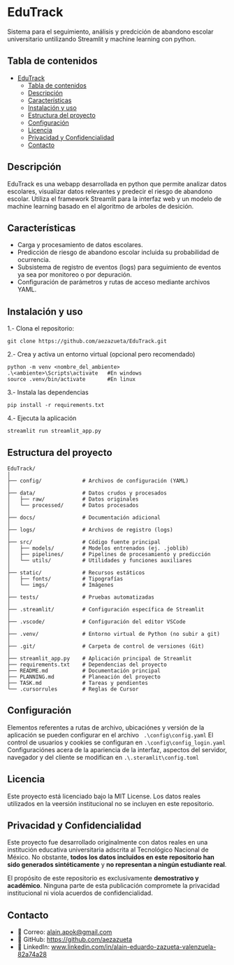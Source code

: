 # EduTrack
Sistema para el seguimiento, análisis y predcición de abandono escolar universitario untilizando Streamlit y machine learning con python.

## Tabla de contenidos
- [EduTrack](#edutrack)
  - [Tabla de contenidos](#tabla-de-contenidos)
  - [Descripción](#descripción)
  - [Características](#características)
  - [Instalación y uso](#instalación-y-uso)
  - [Estructura del proyecto](#estructura-del-proyecto)
  - [Configuración](#configuración)
  - [Licencia](#licencia)
  - [Privacidad y Confidencialidad](#privacidad-y-confidencialidad)
  - [Contacto](#contacto)
  
## Descripción
EduTrack es una webapp desarrollada en python que permite analizar datos escolares, visualizar datos relevantes y predecir el riesgo de abandono escolar. Utiliza el framework Streamlit para la interfaz web y un modelo de machine learning basado en el algoritmo de arboles de desición.

## Características
  * Carga y procesamiento de datos escolares.
  * Predicción de riesgo de abandono escolar incluida su probabilidad de ocurrencia.
  * Subsistema de registro de eventos (logs) para seguimiento de eventos ya sea por monitoreo o por depuración.
  * Configuración de parámetros y rutas de acceso mediante archivos YAML.

## Instalación y uso
1.- Clona el repositorio:
```
git clone https://github.com/aezazueta/EduTrack.git 
```
2.- Crea y activa un entorno virtual (opcional pero recomendado)

```
python -m venv <nombre_del_ambiente>
.\<ambiente>\Scripts\activate   #En windows
source .venv/bin/activate       #En linux
```
3.- Instala las dependencias
```
pip install -r requirements.txt
```
4.- Ejecuta la aplicación
```
streamlit run streamlit_app.py
```

## Estructura del proyecto
```
EduTrack/
│
├── config/             # Archivos de configuración (YAML)
│
├── data/               # Datos crudos y procesados
│   ├── raw/            # Datos originales
│   └── processed/      # Datos procesados
│
├── docs/               # Documentación adicional
│
├── logs/               # Archivos de registro (logs)
│
├── src/                # Código fuente principal
│   ├── models/         # Modelos entrenados (ej. .joblib)
│   ├── pipelines/      # Pipelines de procesamiento y predicción
│   └── utils/          # Utilidades y funciones auxiliares
│
├── static/             # Recursos estáticos
│   ├── fonts/          # Tipografías
│   └── imgs/           # Imágenes
│
├── tests/              # Pruebas automatizadas
│
├── .streamlit/         # Configuración específica de Streamlit
│
├── .vscode/            # Configuración del editor VSCode
│
├── .venv/              # Entorno virtual de Python (no subir a git)
│
├── .git/               # Carpeta de control de versiones (Git)
│
├── streamlit_app.py    # Aplicación principal de Streamlit
├── requirements.txt    # Dependencias del proyecto
├── README.md           # Documentación principal
├── PLANNING.md         # Planeación del proyecto
├── TASK.md             # Tareas y pendientes
└── .cursorrules        # Reglas de Cursor
```

## Configuración
Elementos referentes a rutas de archivo, ubicaciónes y versión de la aplicación se pueden configurar en el archivo 
``` .\config\config.yaml```
El control de usuarios y cookies se configuran en 
```.\config\config_login.yaml```
Configuraciónes acera de la apariencia de la interfaz, aspectos del servidor, navegador y del cliente se modifican en 
```.\.steramlit\config.toml```

## Licencia
Este proyecto está licenciado bajo la MIT License. Los datos reales utilizados en la veersión institucional no se incluyen en este repositorio.

## Privacidad y Confidencialidad

Este proyecto fue desarrollado originalmente con datos reales en una institución educativa universitaria adscrita al Tecnológico Nacional de México. No obstante, **todos los datos incluidos en este repositorio han sido generados sintéticamente** y **no representan a ningún estudiante real**.

El propósito de este repositorio es exclusivamente **demostrativo y académico**. Ninguna parte de esta publicación compromete la privacidad institucional ni viola acuerdos de confidencialidad.

## Contacto
* 📧 Correo: alain.apok@gmail.com
* 🔗 GitHub: https://github.com/aezazueta
* 💼 LinkedIn: www.linkedin.com/in/alain-eduardo-zazueta-valenzuela-82a74a28